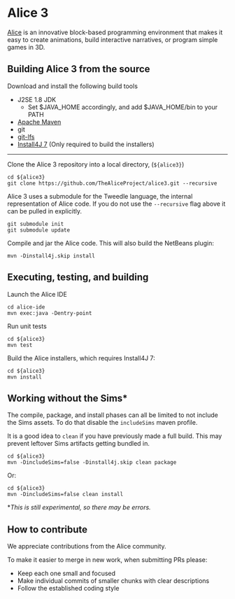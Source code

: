 # Alice 3

[Alice](https://www.alice.org) is an innovative block-based programming environment that makes it easy to create animations, build interactive narratives, or program simple games in 3D.

## Building Alice 3 from the source

Download and install the following build tools
* J2SE 1.8 JDK
  * Set $JAVA_HOME accordingly, and add $JAVA_HOME/bin to your PATH
* [Apache Maven](https://maven.apache.org/install.html)
* git
* [git-lfs](https://help.github.com/en/articles/installing-git-large-file-storage)
* [Install4J 7](https://www.ej-technologies.com/products/install4j/overview.html) (Only required to build the installers)

---

Clone the Alice 3 repository into a local directory, (`${alice3}`)

    cd ${alice3}
    git clone https://github.com/TheAliceProject/alice3.git --recursive
    
Alice 3 uses a submodule for the Tweedle language, the internal representation of Alice code.
If you do not use the `--recursive` flag above it can be pulled in explicitly.

    git submodule init
    git submodule update

Compile and jar the Alice code. This will also build the NetBeans plugin:

    mvn -Dinstall4j.skip install

## Executing, testing, and building

Launch the Alice IDE

    cd alice-ide
    mvn exec:java -Dentry-point

Run unit tests

    cd ${alice3}
    mvn test

Build the Alice installers, which  requires Install4J 7:

    cd ${alice3}
    mvn install

## Working without the Sims*

The compile, package, and install phases can all be limited to not include the Sims assets.
To do that disable the `includeSims` maven profile.

It is a good idea to `clean` if you have previously made a full build.
This may prevent leftover Sims artifacts getting bundled in.

    cd ${alice3}
    mvn -DincludeSims=false -Dinstall4j.skip clean package
Or:

    cd ${alice3}
    mvn -DincludeSims=false clean install


**This is still experimental, so there may be errors.*

## How to contribute

We appreciate contributions from the Alice community.

To make it easier to merge in new work, when submitting PRs please:
* Keep each one small and focused
* Make individual commits of smaller chunks with clear descriptions
* Follow the established coding style
